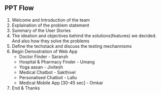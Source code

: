 ## PPT Flow

1. Welcome and Introduction of the team
2. Explaination of the problem statement
3. Summary of the User Stories 
4. The ideation and objectives behind the solutions(features) we decided. And also how they solve the problems
5. Define the techstack and discuss the testing mechannisms
6. Begin Demostration of Web App 
    - Doctor Finder - Saransh
    - Hospital & Pharmacy Finder - Umang
    - Yoga aasan - Jivitesh
    - Medical Chatbot - Sakthivel
    - Personalised Chatbot - Lallu
    - Medical Mobile App [30-45 sec] - Omkar
8. End & Thanks